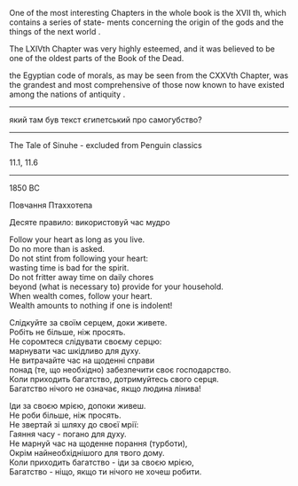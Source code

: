 

One of the most interesting Chapters in the whole
book is the XVII th, which contains a series of state-
ments concerning the origin of the gods and the things
of the next world .

The LXIVth Chapter was very highly esteemed,
and it was believed to be one of the oldest parts of
the Book of the Dead.

the Egyptian code of morals, as may be seen
from the CXXVth Chapter, was the grandest and most
comprehensive of those now known to have existed
among the nations of antiquity .


---
який там був текст єгипетський про самогубство?

---

The Tale of Sinuhe - excluded from Penguin classics

11.1, 11.6



------------

1850 BC

Повчання Птаххотепа

Десяте правило: використовуй час мудро

Follow your heart as long as you live.  
Do no more than is asked.  
Do not stint from following your heart:  
wasting time is bad for the spirit.  
Do not fritter away time on daily chores  
beyond (what is necessary to) provide for your household.  
When wealth comes, follow your heart.  
Wealth amounts to nothing if one is indolent!

Слідкуйте за своїм серцем, доки живете.  
Робіть не більше, ніж просять.  
Не соромтеся слідувати своєму серцю:  
марнувати час шкідливо для духу.  
Не витрачайте час на щоденні справи  
понад (те, що необхідно) забезпечити своє господарство.  
Коли приходить багатство, дотримуйтесь свого серця.  
Багатство нічого не означає, якщо людина лінива!

Іди за своєю мрією, допоки живеш.  
Не роби більше, ніж просять.  
Не звертай зі шляху до своєї мрії:  
Гаяння часу - погано для духу.  
Не марнуй час на щоденне порання (турботи),  
Окрім найнеобхіднішого для твого дому.  
Коли приходить багатство - іди за своєю мрією,  
Багатство - ніщо, якщо ти нічого не хочеш робити.  
  
